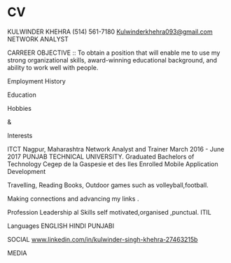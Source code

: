 # CV
KULWINDER KHEHRA                                                                                         (514) 561-7180
                                                                                                    Kulwinderkhehra093@gmail.com
NETWORK ANALYST

CARREER OBJECTIVE ::
To obtain a position that will enable me to use my strong organizational skills, award-winning educational background, and ability to work well with people.
 


Employment History

Education







Hobbies

&

Interests
 



ITCT	Nagpur, Maharashtra
Network Analyst and Trainer	March 2016 - June 2017
PUNJAB TECHNICAL UNIVERSITY.	Graduated
Bachelors of Technology	
Cegep de la Gaspesie et des Iles	Enrolled
Mobile Application Development	


Travelling, Reading Books, Outdoor games such as volleyball,football.

Making connections and advancing my links .
 

Profession	Leadership
al Skills	self motivated,organised ,punctual.
	ITIL

Languages	ENGLISH
HINDI
PUNJABI




SOCIAL	www.linkedin.com/in/kulwinder-singh-khehra-27463215b

MEDIA
